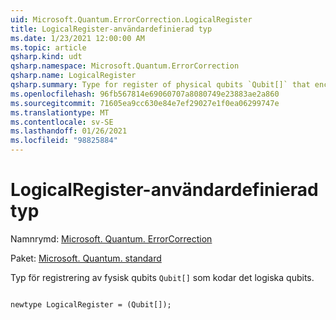 ```yaml
---
uid: Microsoft.Quantum.ErrorCorrection.LogicalRegister
title: LogicalRegister-användardefinierad typ
ms.date: 1/23/2021 12:00:00 AM
ms.topic: article
qsharp.kind: udt
qsharp.namespace: Microsoft.Quantum.ErrorCorrection
qsharp.name: LogicalRegister
qsharp.summary: Type for register of physical qubits `Qubit[]` that encode the logical qubits.
ms.openlocfilehash: 96fb567814e69060707a8080749e23883ae2a860
ms.sourcegitcommit: 71605ea9cc630e84e7ef29027e1f0ea06299747e
ms.translationtype: MT
ms.contentlocale: sv-SE
ms.lasthandoff: 01/26/2021
ms.locfileid: "98825884"
---
```

# <a name="logicalregister-user-defined-type"></a>LogicalRegister-användardefinierad typ

Namnrymd: [Microsoft. Quantum. ErrorCorrection](xref:Microsoft.Quantum.ErrorCorrection)

Paket: [Microsoft. Quantum. standard](https://nuget.org/packages/Microsoft.Quantum.Standard)


Typ för registrering av fysisk qubits `Qubit[]` som kodar det logiska qubits.

```qsharp

newtype LogicalRegister = (Qubit[]);
```


